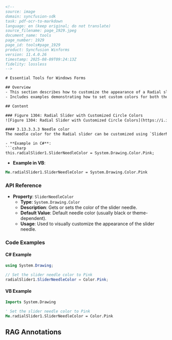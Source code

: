 ```html
<!-- 
source: image
domain: syncfusion-sdk
task: pdf-ocr-to-markdown
language: en (keep original; do not translate)
source_filename: page_1929.jpeg
document_name: tools
page_number: 1929
page_id: tools#page_1929
product: Syncfusion Winforms
version: 11.4.0.26
timestamp: 2025-08-09T09:24:13Z
fidelity: lossless
-->

# Essential Tools for Windows Forms

## Overview
- This section describes how to customize the appearance of a Radial slider in Windows Forms.
- Includes examples demonstrating how to set custom colors for both the circle background and the needle.

## Content

### Figure 1304: Radial Slider with Customized Circle Colors
![Figure 1304: Radial Slider with Customized Circle Colors](https://i.imgur.com/unique_image_id.png)

#### 3.13.3.3.3 Needle color
The needle color for the Radial slider can be customized using `SliderNeedleColor`.

- **Example in C#**:
```csharp
this.radialSlider1.SliderNeedleColor = System.Drawing.Color.Pink;
```

- **Example in VB**:
```vb
Me.radialSlider1.SliderNeedleColor = System.Drawing.Color.Pink
```

### API Reference
- **Property**: `SliderNeedleColor`
  - **Type**: `System.Drawing.Color`
  - **Description**: Gets or sets the color of the slider needle.
  - **Default Value**: Default needle color (usually black or theme-dependent).
  - **Usage**: Used to visually customize the appearance of the slider needle.

### Code Examples
#### C# Example
```csharp
using System.Drawing;

// Set the slider needle color to Pink
radialSlider1.SliderNeedleColor = Color.Pink;
```

#### VB Example
```vb
Imports System.Drawing

' Set the slider needle color to Pink
Me.radialSlider1.SliderNeedleColor = Color.Pink
```

## RAG Annotations
<!-- tags: [syncfusion, winforms, radial slider, customization, slider needle, appearance, color] keywords: [radial slider, slider needle, custom color, appearance, design, windows forms] -->
```